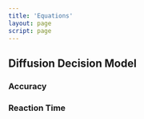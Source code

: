 ```yaml
---
title: 'Equations'
layout: page
script: page
---
```


## Diffusion Decision Model

### Accuracy

<ddm-equation-azv2pc></ddm-equation-azv2pc>

<ddm-equation-azv2pc numeric interactive boundary-separation="1.3" starting-point="0.5" drift-rate="1.2"></ddm-equation-azv2pc>

### Reaction Time

<ddm-equation-azvt02m></ddm-equation-azvt02m>

<ddm-equation-azvt02m numeric interactive boundary-separation="1.3" starting-point="0.5"
drift-rate="1.2" nondecision-time="200"></ddm-equation-azvt02m>
